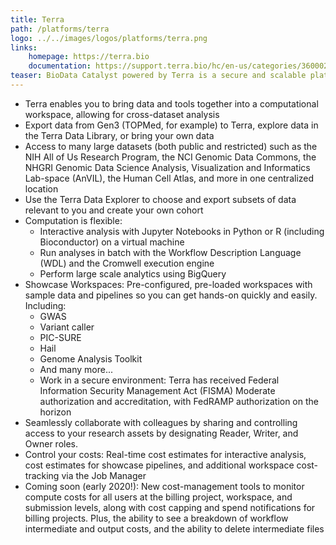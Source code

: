 ```yaml
---
title: Terra
path: /platforms/terra
logo: ../../images/logos/platforms/terra.png
links: 
    homepage: https://terra.bio
    documentation: https://support.terra.bio/hc/en-us/categories/360002177552
teaser: BioData Catalyst powered by Terra is a secure and scalable platform for biomedical researchers to import and access data, run analysis tools, and collaborate easily with others, in a secure environment.
---
```

- Terra enables you to bring data and tools together into a computational workspace, allowing for cross-dataset analysis
- Export data from Gen3 (TOPMed, for example) to Terra, explore data in the Terra Data Library, or bring your own data
- Access to many large datasets (both public and restricted) such as the NIH All of Us Research Program, the NCI Genomic Data Commons, the NHGRI Genomic Data Science Analysis, Visualization and Informatics Lab-space (AnVIL), the Human Cell Atlas, and more in one centralized location
- Use the Terra Data Explorer to choose and export subsets of data relevant to you and create your own cohort
- Computation is flexible:
    + Interactive analysis with Jupyter Notebooks in Python or R (including Bioconductor) on a virtual machine
    + Run analyses in batch with the Workflow Description Language (WDL) and the Cromwell execution engine
    + Perform large scale analytics using BigQuery
- Showcase Workspaces: Pre-configured, pre-loaded workspaces with sample data and pipelines so you can get hands-on quickly and easily.  Including:
    + GWAS
    + Variant caller
    + PIC-SURE
    + Hail
    + Genome Analysis Toolkit
    + And many more... 
    + Work in a secure environment: Terra has received Federal Information Security Management Act (FISMA) Moderate authorization and accreditation, with FedRAMP authorization on the horizon
- Seamlessly collaborate with colleagues by sharing and controlling access to your research assets by designating Reader, Writer, and Owner roles.
- Control your costs: Real-time cost estimates for interactive analysis, cost estimates for showcase pipelines, and additional workspace cost-tracking via the Job Manager
- Coming soon (early 2020!): New cost-management tools to monitor compute costs for all users at the billing project, workspace, and submission levels, along with cost capping and spend notifications for billing projects. Plus, the ability to see a breakdown of workflow intermediate and output costs, and the ability to delete intermediate files

